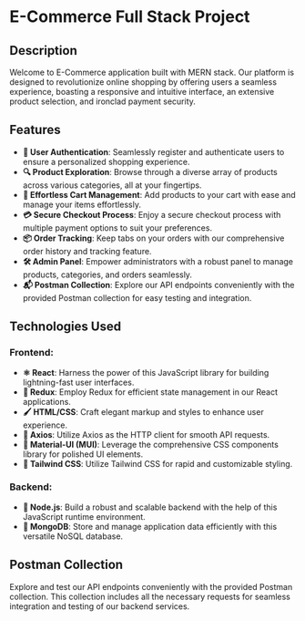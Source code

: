 # E-Commerce Full Stack Project

## Description

Welcome to E-Commerce application built with MERN stack. Our platform is designed to revolutionize online shopping by offering users a seamless experience, boasting a responsive and intuitive interface, an extensive product selection, and ironclad payment security.

## Features

- **🔐 User Authentication**: Seamlessly register and authenticate users to ensure a personalized shopping experience.
- **🔍 Product Exploration**: Browse through a diverse array of products across various categories, all at your fingertips.
- **🛒 Effortless Cart Management**: Add products to your cart with ease and manage your items effortlessly.
- **💳 Secure Checkout Process**: Enjoy a secure checkout process with multiple payment options to suit your preferences.
- **📦 Order Tracking**: Keep tabs on your orders with our comprehensive order history and tracking feature.
- **🛠️ Admin Panel**: Empower administrators with a robust panel to manage products, categories, and orders seamlessly.
- **📬 Postman Collection**: Explore our API endpoints conveniently with the provided Postman collection for easy testing and integration.

## Technologies Used

### Frontend:

- **⚛️ React**: Harness the power of this JavaScript library for building lightning-fast user interfaces.
- **🔄 Redux**: Employ Redux for efficient state management in our React applications.
- **🖌️ HTML/CSS**: Craft elegant markup and styles to enhance user experience.
- **📡 Axios**: Utilize Axios as the HTTP client for smooth API requests.
- **🎨 Material-UI (MUI)**: Leverage the comprehensive CSS components library for polished UI elements.
- **🌈 Tailwind CSS**: Utilize Tailwind CSS for rapid and customizable styling.

### Backend:

- **🚀 Node.js**: Build a robust and scalable backend with the help of this JavaScript runtime environment.
- **🏦 MongoDB**: Store and manage application data efficiently with this versatile NoSQL database.

## Postman Collection

Explore and test our API endpoints conveniently with the provided Postman collection. This collection includes all the necessary requests for seamless integration and testing of our backend services.
